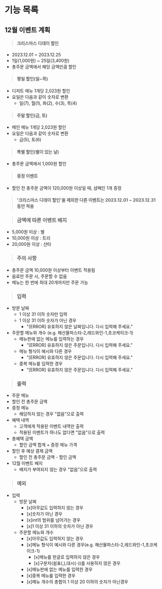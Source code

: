 # 기능 목록

## 12월 이벤트 계획
> #### 크리스마스 디데이 할인
 - 2023.12.01 ~ 2023.12.25
 - 1일(1,000원) ~ 25일(3,400원)
 - 총주문 금액에서 해당 금액만큼 할인

> #### 평일 할인(일~목)
 - 디저트 메뉴 1개당 2,023원 할인
 - 요일은 다음과 같이 숫자로 변환
   - 일(7), 월(1), 화(2), 수(3), 목(4)

> #### 주말 할인(금, 토)
 - 메인 메뉴 1개당 2,023원 할인
 - 요일은 다음과 같이 숫자로 변환
   - 금(5), 토(6) 

> #### 특별 할인(별이 있는 날)
 - 총주문 금액에서 1,000원 할인

> #### 증정 이벤트
 - 할인 전 총주문 금액이 120,000원 이상일 때, 샴페인 1개 증정

> #### '크리스마스 디데이 할인'을 제외한 다른 이벤트는 2023.12.01 ~ 2023.12.31 동안 적용

> ### 금액에 따른 이벤트 배지
 - 5,000원 이상 : 별
 - 10,000원 이상 : 트리
 - 20,000원 이상 : 산타

> ### 주의 사항
 - 총주문 금액 10,000원 이상부터 이벤트 적용됨
 - 음료만 주문 시, 주문할 수 없음
 - 메뉴는 한 번에 최대 20개까지만 주문 가능

> ### 입력
 - 방문 날짜
   - 1 이상 31 이하 숫자만 입력
   - 1 이상 31 이하 숫자가 아닌 경우
     - "[ERROR] 유효하지 않은 날짜입니다. 다시 입력해 주세요."
 - 주문할 메뉴와 개수 (e.g. 해산물파스타-2,레드와인-1,초코케이크-1)
   - 메뉴판에 없는 메뉴를 입력하는 경우
     - "[ERROR] 유효하지 않은 주문입니다. 다시 입력해 주세요."
   - 메뉴 형식이 예시와 다른 경우
     - "[ERROR] 유효하지 않은 주문입니다. 다시 입력해 주세요."
   - 중복 메뉴를 입력한 경우
     - "[ERROR] 유효하지 않은 주문입니다. 다시 입력해 주세요."


> ### 출력
 - 주문 메뉴
 - 할인 전 총주문 금액
 - 증정 메뉴
   - 해당하지 않는 경우 "없음"으로 출력 
 - 혜택 내역
   - 고객에게 적용된 이벤트 내역만 출력
   - 적용된 이벤트가 하나도 없다면 "없음"으로 출력
 - 총혜택 금액 
   - 할인 금액 합계 + 증정 메뉴 가격
 - 할인 후 예상 결제 금액 
   - 할인 전 총주문 금액 - 할인 금액
 - 12월 이벤트 배지
   - 배지가 부여되지 않는 경우 "없음"으로 출력 

> ### 예외
 - 입력
   - 방문 날짜
     - [x]아무값도 입력하지 않는 경우
     - [x]숫자가 아닌 경우
     - [x]int의 범위를 넘어가는 경우
     - [x]1 이상 31 이하의 숫자가 아닌 경우
   - 주문할 메뉴와 개수
     - [x]아무값도 입력하지 않는 경우
     - [x]메뉴 형식이 예시와 다른 경우(e.g. 해산물파스타-2,레드와인-1,초코케이크-1)
       - [x]메뉴를 한글로 입력하지 않은 경우
       - [x]구분자(쉼표(,),대시(-))를 사용하지 않은 경우
     - [x]메뉴판에 없는 메뉴를 입력한 경우
     - [x]중복 메뉴룰 입력한 경우
     - [x]메뉴 개수의 총합이 1 이상 20 이하의 숫자가 아닌경우
